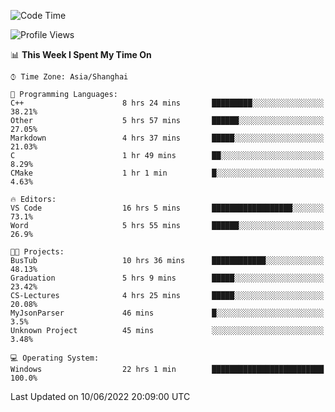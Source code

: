 <!--START_SECTION:waka-->
![Code Time](http://img.shields.io/badge/Code%20Time-114%20hrs%2045%20mins-blue)

![Profile Views](http://img.shields.io/badge/Profile%20Views-0-blue)

📊 **This Week I Spent My Time On** 

```text
⌚︎ Time Zone: Asia/Shanghai

💬 Programming Languages: 
C++                      8 hrs 24 mins       █████████░░░░░░░░░░░░░░░░   38.21% 
Other                    5 hrs 57 mins       ██████░░░░░░░░░░░░░░░░░░░   27.05% 
Markdown                 4 hrs 37 mins       █████░░░░░░░░░░░░░░░░░░░░   21.03% 
C                        1 hr 49 mins        ██░░░░░░░░░░░░░░░░░░░░░░░   8.29% 
CMake                    1 hr 1 min          █░░░░░░░░░░░░░░░░░░░░░░░░   4.63%

🔥 Editors: 
VS Code                  16 hrs 5 mins       ██████████████████░░░░░░░   73.1% 
Word                     5 hrs 55 mins       ██████░░░░░░░░░░░░░░░░░░░   26.9%

🐱‍💻 Projects: 
BusTub                   10 hrs 36 mins      ████████████░░░░░░░░░░░░░   48.13% 
Graduation               5 hrs 9 mins        █████░░░░░░░░░░░░░░░░░░░░   23.42% 
CS-Lectures              4 hrs 25 mins       █████░░░░░░░░░░░░░░░░░░░░   20.08% 
MyJsonParser             46 mins             █░░░░░░░░░░░░░░░░░░░░░░░░   3.5% 
Unknown Project          45 mins             ░░░░░░░░░░░░░░░░░░░░░░░░░   3.48%

💻 Operating System: 
Windows                  22 hrs 1 min        █████████████████████████   100.0%

```


 Last Updated on 10/06/2022 20:09:00 UTC
<!--END_SECTION:waka-->